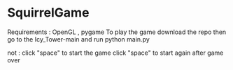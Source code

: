 # SquirrelGame
Requirements : OpenGL , pygame
To play the game download the repo then go to the Icy_Tower-main and run python main.py

not :  click "space" to start the game
click "space" to start again after game over
